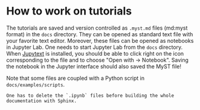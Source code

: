# How to work on tutorials

The tutorials are saved and version controlled as `.myst.md` files (md:myst format) in
the `docs` directory. They can be opened as standard text file with your favorite text
editor. Moreover, these files can be opened as notebooks in Jupyter Lab. One needs to
start Jupyter Lab from the `docs` directory. When [Jupytext] is installed, you should be
able to click right on the icon corresponding to the file and to choose "Open with ->
Notebook". Saving the notebook in the Jupyter interface should also saved the MyST file!

Note that some files are coupled with a Python script in `docs/examples/scripts`.

```{warning}
One has to delete the `.ipynb` files before building the whole documentation with Sphinx.
```

[jupytext]: https://jupytext.readthedocs.io
